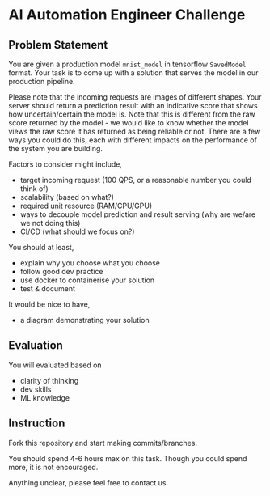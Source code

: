 AI Automation Engineer Challenge
================================

## Problem Statement

You are given a production model `mnist_model` in tensorflow `SavedModel` format. Your task is to come up with a
solution that serves the model in our production pipeline.

Please note that the incoming requests are images of different shapes. Your server should return a prediction result
with an indicative score that shows how uncertain/certain the model is. Note that this is different from the raw score returned by the model - we would like to know whether the model views the raw score it has returned as being reliable or not. There are a few ways you could do this, each with different impacts on the performance of the system you are building.

Factors to consider might include,

- target incoming request (100 QPS, or a reasonable number you could think of)
- scalability (based on what?)
- required unit resource (RAM/CPU/GPU)
- ways to decouple model prediction and result serving (why are we/are we not doing this)
- CI/CD (what should we focus on?)

You should at least,

- explain why you choose what you choose
- follow good dev practice
- use docker to containerise your solution
- test & document

It would be nice to have,

- a diagram demonstrating your solution


## Evaluation

You will evaluated based on

- clarity of thinking
- dev skills
- ML knowledge

## Instruction

Fork this repository and start making commits/branches.

You should spend 4-6 hours max on this task. Though you could spend more, it is not encouraged.

Anything unclear, please feel free to contact us.
